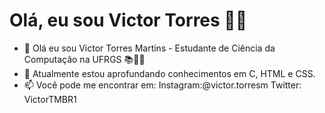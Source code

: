 <h1>Olá, eu sou Victor Torres 👨‍💻</h1>

- 👋 Olá eu sou Victor Torres Martins - Estudante de Ciência da Computação na UFRGS 📚👩‍💻
- 🌱 Atualmente estou aprofundando conhecimentos em C, HTML e CSS.
- 📫 Você pode me encontrar em: 
  Instagram:@victor.torresm
        Twitter: VictorTMBR1

<!---
VictorTMBR/VictorTMBR is a ✨ special ✨ repository because its `README.md` (this file) appears on your GitHub profile.
You can click the Preview link to take a look at your changes.
--->

